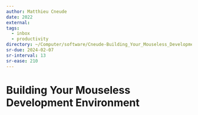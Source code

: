 ```yaml
---
author: Matthieu Cneude
date: 2022
external:
tags:
  - inbox
  - productivity
directory: ~/Computer/software/Cneude-Building_Your_Mouseless_Development_Environment/
sr-due: 2024-02-07
sr-interval: 13
sr-ease: 210
---
```


# Building Your Mouseless Development Environment


